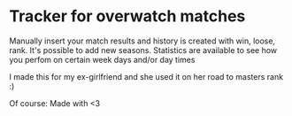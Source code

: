 # Tracker for overwatch matches

Manually insert your match results and history is created with win, loose, rank.
It's possible to add new seasons.
Statistics are available to see how you perfom on certain week days and/or day times

I made this for my ex-girlfriend and she used it on her road to masters rank :)

Of course: Made with <3

